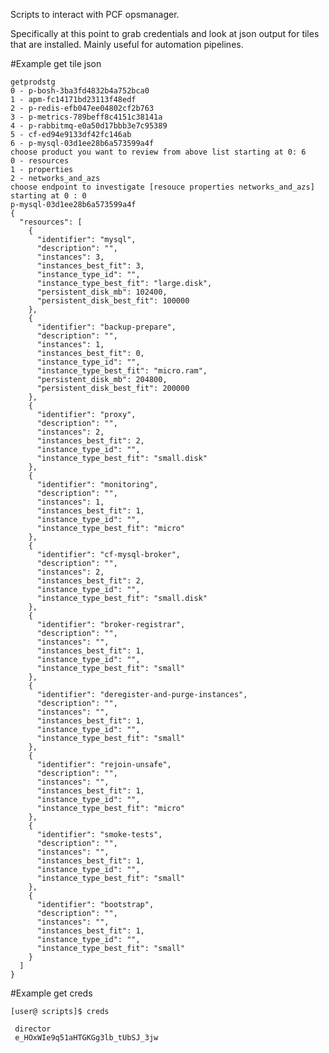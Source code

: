 Scripts to interact with PCF opsmanager. 

Specifically at this point to grab credentials and look at json output for tiles that are installed. Mainly useful for automation
pipelines. 

#Example get tile json

    getprodstg
    0 - p-bosh-3ba3fd4832b4a752bca0
    1 - apm-fc14171bd23113f48edf
    2 - p-redis-efb047ee04802cf2b763
    3 - p-metrics-789beff8c4151c38141a
    4 - p-rabbitmq-e0a50d17bbb3e7c95389
    5 - cf-ed94e9133df42fc146ab
    6 - p-mysql-03d1ee28b6a573599a4f
    choose product you want to review from above list starting at 0: 6
    0 - resources
    1 - properties
    2 - networks_and_azs
    choose endpoint to investigate [resouce properties networks_and_azs] starting at 0 : 0
    p-mysql-03d1ee28b6a573599a4f
    {
      "resources": [
        {
          "identifier": "mysql",
          "description": "",
          "instances": 3,
          "instances_best_fit": 3,
          "instance_type_id": "",
          "instance_type_best_fit": "large.disk",
          "persistent_disk_mb": 102400,
          "persistent_disk_best_fit": 100000
        },
        {
          "identifier": "backup-prepare",
          "description": "",
          "instances": 1,
          "instances_best_fit": 0,
          "instance_type_id": "",
          "instance_type_best_fit": "micro.ram",
          "persistent_disk_mb": 204800,
          "persistent_disk_best_fit": 200000
        },
        {
          "identifier": "proxy",
          "description": "",
          "instances": 2,
          "instances_best_fit": 2,
          "instance_type_id": "",
          "instance_type_best_fit": "small.disk"
        },
        {
          "identifier": "monitoring",
          "description": "",
          "instances": 1,
          "instances_best_fit": 1,
          "instance_type_id": "",
          "instance_type_best_fit": "micro"
        },
        {
          "identifier": "cf-mysql-broker",
          "description": "",
          "instances": 2,
          "instances_best_fit": 2,
          "instance_type_id": "",
          "instance_type_best_fit": "small.disk"
        },
        {
          "identifier": "broker-registrar",
          "description": "",
          "instances": "",
          "instances_best_fit": 1,
          "instance_type_id": "",
          "instance_type_best_fit": "small"
        },
        {
          "identifier": "deregister-and-purge-instances",
          "description": "",
          "instances": "",
          "instances_best_fit": 1,
          "instance_type_id": "",
          "instance_type_best_fit": "small"
        },
        {
          "identifier": "rejoin-unsafe",
          "description": "",
          "instances": "",
          "instances_best_fit": 1,
          "instance_type_id": "",
          "instance_type_best_fit": "micro"
        },
        {
          "identifier": "smoke-tests",
          "description": "",
          "instances": "",
          "instances_best_fit": 1,
          "instance_type_id": "",
          "instance_type_best_fit": "small"
        },
        {
          "identifier": "bootstrap",
          "description": "",
          "instances": "",
          "instances_best_fit": 1,
          "instance_type_id": "",
          "instance_type_best_fit": "small"
        }
      ]
    }
    
#Example get creds

    [user@ scripts]$ creds
   
     director
     e_HOxWIe9q51aHTGKGg3lb_tUbSJ_3jw
